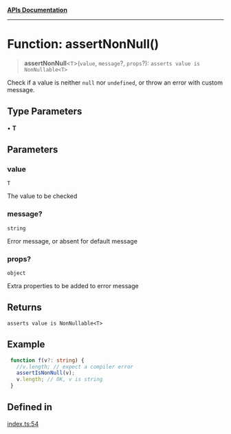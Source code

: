 [**APIs Documentation**](../README.md)

***

# Function: assertNonNull()

> **assertNonNull**\<`T`\>(`value`, `message`?, `props`?): `asserts value is NonNullable<T>`

Check if a value is neither `null` nor `undefined`, or throw an error with custom message.

## Type Parameters

• **T**

## Parameters

### value

`T`

The value to be checked

### message?

`string`

Error message, or absent for default message

### props?

`object`

Extra properties to be added to error message

## Returns

`asserts value is NonNullable<T>`

## Example

```ts
 function f(v?: string) {
   //v.length; // expect a compiler error
   assertIsNonNull(v);
   v.length; // OK, v is string
 }
```

## Defined in

[index.ts:54](https://github.com/daidodo/condition/blob/b31130d86c9a53501789e496fa7e9513e735b40b/src/index.ts#L54)
